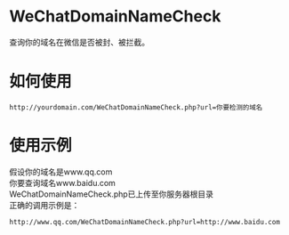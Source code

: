 # WeChatDomainNameCheck

查询你的域名在微信是否被封、被拦截。

# 如何使用
```
http://yourdomain.com/WeChatDomainNameCheck.php?url=你要检测的域名
```

# 使用示例
假设你的域名是www.qq.com<br/>
你要查询域名www.baidu.com<br/>
WeChatDomainNameCheck.php已上传至你服务器根目录<br/>
正确的调用示例是：
```
http://www.qq.com/WeChatDomainNameCheck.php?url=http://www.baidu.com
```
